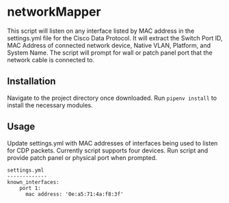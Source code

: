 # networkMapper
This script will listen on any interface listed by MAC address in the settings.yml file for the Cisco Data Protocol. It will extract the Switch Port ID, MAC Address of 
connected network device, Native VLAN, Platform, and System Name.  The script will prompt for wall or patch panel port that the network cable is connected to.

## Installation
Navigate to the project directory once downloaded. Run `pipenv install` to install the necessary modules.

## Usage

Update settings.yml with MAC addresses of interfaces being used to listen for CDP packets.  Currently script supports four devices.  Run script and provide patch panel or physical port when prompted. 
```
settings.yml 
-------------
known_interfaces:
    port 1:
      mac address: '0e:a5:71:4a:f8:3f'
```



